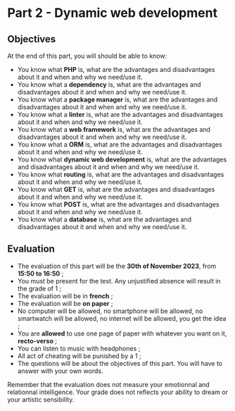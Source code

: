 # Part 2 - Dynamic web development

## Objectives

At the end of this part, you will should be able to know:

- You know what **PHP** is, what are the advantages and disadvantages about it and when and why we need/use it.
- You know what a **dependency** is, what are the advantages and disadvantages about it and when and why we need/use it.
- You know what a **package manager** is, what are the advantages and disadvantages about it and when and why we need/use it.
- You know what a **linter** is, what are the advantages and disadvantages about it and when and why we need/use it.
- You know what a **web framework** is, what are the advantages and disadvantages about it and when and why we need/use it.
- You know what a **ORM** is, what are the advantages and disadvantages about it and when and why we need/use it.
- You know what **dynamic web development** is, what are the advantages and disadvantages about it and when and why we need/use it.
- You know what **routing** is, what are the advantages and disadvantages about it and when and why we need/use it.
- You know what **GET** is, what are the advantages and disadvantages about it and when and why we need/use it.
- You know what **POST** is, what are the advantages and disadvantages about it and when and why we need/use it.
- You know what a **database** is, what are the advantages and disadvantages about it and when and why we need/use it.

## Evaluation

- The evaluation of this part will be the **30th of November 2023**, from **15:50 to 16:50** ;
- You must be present for the test. Any unjustified absence will result in the grade of 1 ;
- The evaluation will be in **french** ;
- The evaluation will be **on paper** ;
- No computer will be allowed, no smartphone will be allowed, no smartwatch will be allowed, no internet will be allowed, you get the idea ;
- You are **allowed** to use one page of paper with whatever you want on it, **recto-verso** ;
- You can listen to music with headphones ;
- All act of cheating will be punished by a 1 ;
- The questions will be about the objectives of this part. You will have to answer with your own words.

Remember that the evaluation does not measure your emotionnal and relationnal intelligence. Your grade does not reflects your ability to dream or your artistic sensibility.

